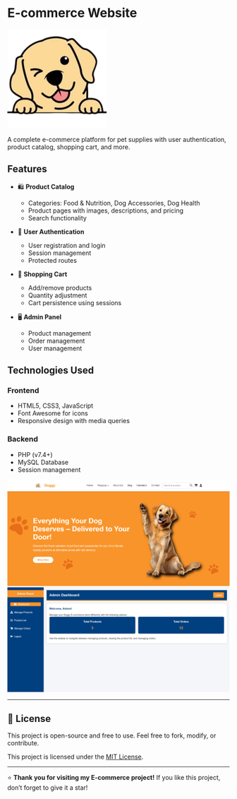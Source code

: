 # E-commerce Website
![alt text](assets/images/logo.png)


A complete e-commerce platform for pet supplies with user authentication, product catalog, shopping cart, and more.

## Features

- 🛍️ **Product Catalog**
  - Categories: Food & Nutrition, Dog Accessories, Dog Health
  - Product pages with images, descriptions, and pricing
  - Search functionality

- 👤 **User Authentication**
  - User registration and login
  - Session management
  - Protected routes

- 🛒 **Shopping Cart**
  - Add/remove products
  - Quantity adjustment
  - Cart persistence using sessions

- 🖥️ **Admin Panel**
  - Product management
  - Order management
  - User management

## Technologies Used

### Frontend
- HTML5, CSS3, JavaScript
- Font Awesome for icons
- Responsive design with media queries

### Backend
- PHP (v7.4+)
- MySQL Database
- Session management

![alt text](assets/images/home.png)
![alt text](assets/images/admin-dashboard.png)

---

## 📝 License

This project is open-source and free to use. Feel free to fork, modify, or contribute.


This project is licensed under the [MIT License](LICENSE).


---

⭐️ **Thank you for visiting my E-commerce project!** If you like this project, don’t forget to give it a star!